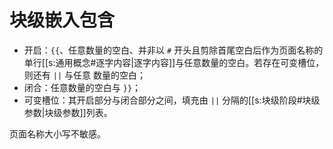 # 块级嵌入包含

- 开启：`{{`、任意数量的空白、并非以 `#` 开头且剪除首尾空白后作为页面名称<wbr />
  的单行[[s:通用概念#逐字内容|逐字内容]]与任意数量的空白。若存在可变槽位，则还有 `||` 与任意<wbr />
  数量的空白；
- 闭合：任意数量的空白与 `}}`；
- 可变槽位：其开启部分与闭合部分之间，填充由 `||` 分隔的[[s:块级阶段#块级参数|块级参数]]列表。

页面名称大小写不敏感。
